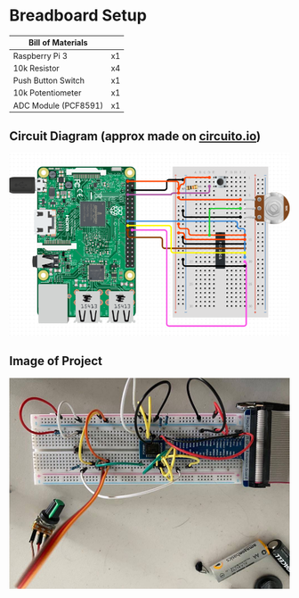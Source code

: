 # Breadboard Setup

|Bill of Materials| |
|----|:---|
|Raspberry Pi 3|x1|
|10k Resistor | x4 |
|Push Button Switch | x1 | 
|10k Potentiometer | x1 | 
|ADC Module (PCF8591) | x1 |

## Circuit Diagram (approx made on [ circuito.io](https://www.circuito.io/))
![circuit](/assets/images/circuit.png ':size=300')

## Image of Project 
![breadboard](/assets/images/board.jpg ':size=300')